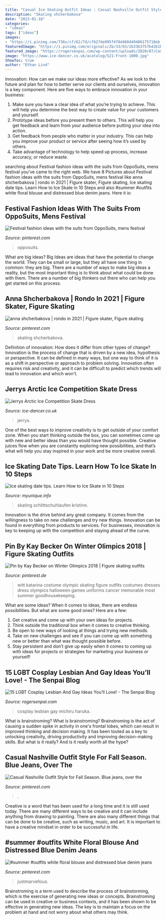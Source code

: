```yaml
---
title: "Casual Ice Skating Outfit Ideas : Casual Nashville Outfit Style For Fall Season. Blue Jeans, Over The"
description: "Skating shcherbakova"
date: "2023-01-18"
categories:
- "ideas"
tags: ["ideas"]
images:
- "https://i.pinimg.com/736x/cf/62/7d/cf627de095f4f8d468449406175718eb.jpg"
featuredImage: "https://i.pinimg.com/originals/2b/33/63/2b3363757b42b1bac57d3f1c229559b6.jpg"
featured_image: "https://rogersenpai.com/wp-content/uploads/2020/07/Comiket_83_-_Sailor_Uranus__Neptune_cosplay.jpg"
image: "https://www.ice-dancer.co.uk/acatalog/521-Front-1000.jpg"
ShowToc: true
author: "Ethan Lind"
---
```



Innovation: How can we make our ideas more effective?
As we look to the future and plan for how to better serve our clients and ourselves, innovation is a key component. Here are five ways to embrace innovation in your business: 
1. Make sure you have a clear idea of what you’re trying to achieve. This will help you determine the best way to create value for your customers and yourself. 
2. Prototype ideas before you present them to others. This will help you get feedback and learn from your audience before putting your idea into action. 
3. Get feedback from people who matter in your industry. This can help you improve your product or service after seeing how it’s used by others. 
4. Take advantage of technology to help speed up process, increase accuracy, or reduce waste.

	

		
searching about Festival fashion ideas with the suits from OppoSuits, mens festival you've came to the right web. We have 8 Pictures about Festival fashion ideas with the suits from OppoSuits, mens festival like anna shcherbakova | rondo in 2021 | Figure skater, Figure skating, Ice skating date tips. Learn How to Ice Skate in 10 Steps and also #summer #outfits white floral blouse and distressed blue denim jeans. Here it is:
		
    
## Festival Fashion Ideas With The Suits From OppoSuits, Mens Festival

<img loading=lazy src="https://i.pinimg.com/736x/5d/69/e3/5d69e350f026526c7bd216646a1fa41e.jpg" onerror="this.onerror=null;this.src='https://tse1.mm.bing.net/th?id=OIP.nOhdTBfxlgY3QApGmt2qPQHaPj&amp;pid=15.1';" alt="Festival fashion ideas with the suits from OppoSuits, mens festival">

_Source: pinterest.com_

>opposuits. 

	

What are big ideas?
Big Ideas are ideas that have the potential to change the world. They can be small or large, but they all have one thing in common: they are big. There are a number of ways to make big ideas a reality, but the most important thing is to think about what could be done with them. There are a number of big thinkers out there who can help you get started on this process.

    
## Anna Shcherbakova | Rondo In 2021 | Figure Skater, Figure Skating

<img loading=lazy src="https://i.pinimg.com/736x/cf/62/7d/cf627de095f4f8d468449406175718eb.jpg" onerror="this.onerror=null;this.src='https://tse4.mm.bing.net/th?id=OIP.8K0yytWqmigGw5tZ7ns5FwHaLG&amp;pid=15.1';" alt="anna shcherbakova | rondo in 2021 | Figure skater, Figure skating">

_Source: pinterest.com_

>skating shcherbakova. 

	

Definition of innovation: How does it differ from other types of change?
Innovation is the process of change that is driven by a new idea, hypothesis or perspective. It can be defined in many ways, but one way to think of it is as a shift in perspective or approach to problem solving. Innovation often requires risk and creativity, and it can be difficult to predict which trends will lead to innovation and which won't.

    
## Jerrys Arctic Ice Competition Skate Dress

<img loading=lazy src="https://www.ice-dancer.co.uk/acatalog/521-Front-1000.jpg" onerror="this.onerror=null;this.src='https://tse4.mm.bing.net/th?id=OIP.BFzusNMsK4mE-u2sGkDgRgHaHa&amp;pid=15.1';" alt="Jerrys Arctic Ice Competition Skate Dress">

_Source: ice-dancer.co.uk_

>jerrys. 

	

One of the best ways to improve creativity is to get outside of your comfort zone. When you start thinking outside the box, you can sometimes come up with new and better ideas than you would have thought possible. Creative juices flow when you are constantly exploring new possibilities, and that’s what will help you stay inspired in your work and be more creative overall.

    
## Ice Skating Date Tips. Learn How To Ice Skate In 10 Steps

<img loading=lazy src="http://myunique.info/wp-content/pics/ice-skating-date-tips.jpg" onerror="this.onerror=null;this.src='https://tse3.mm.bing.net/th?id=OIP.x4H2l1OkeUoweJ2kvcGs_AHaE8&amp;pid=15.1';" alt="Ice skating date tips. Learn How to Ice Skate in 10 Steps">

_Source: myunique.info_

>skating schlittschuhlaufen kristine. 

	

Innovation is the drive behind any great company. It comes from the willingness to take on new challenges and try new things. Innovation can be found in everything from products to services. For businesses, innovation is key to keeping up with the competition and staying ahead of the curve.

    
## Pin By Kay Becker On Winter Olimpics 2018 | Figure Skating Outfits

<img loading=lazy src="https://i.pinimg.com/736x/f8/da/f6/f8daf6b75344aca458194ba406ab1197.jpg" onerror="this.onerror=null;this.src='https://tse4.mm.bing.net/th?id=OIP.JgnBulXwRvYQmOyG6do-WgHaKb&amp;pid=15.1';" alt="Pin by Kay Becker on Winter Olimpics 2018 | Figure skating outfits">

_Source: pinterest.de_

>witt katarina costume olympic skating figure outfits costumes dresses dress olympics halloween games uniforms cancer memorable most summer goodhousekeeping. 

	

What are some ideas?
When it comes to ideas, there are endless possibilities. But what are some good ones? Here are a few: 
1. Get creative and come up with your own ideas for projects.
2. Think outside the traditional box when it comes to creative thinking.
3. Be open to new ways of looking at things and trying new methods.
4. Take on new challenges and see if you can come up with something new or better than what was thought possible before. 
5. Stay persistent and don’t give up easily when it comes to coming up with ideas for projects or strategies for marketing your business or yourself!

    
## 15 LGBT Cosplay Lesbian And Gay Ideas You’ll Love! - The Senpai Blog

<img loading=lazy src="https://rogersenpai.com/wp-content/uploads/2020/07/Comiket_83_-_Sailor_Uranus__Neptune_cosplay.jpg" onerror="this.onerror=null;this.src='https://tse1.mm.bing.net/th?id=OIP.P7pGNcylts1UpXigklHn0wHaJ4&amp;pid=15.1';" alt="15 LGBT Cosplay Lesbian And Gay Ideas You’ll Love! - The Senpai Blog">

_Source: rogersenpai.com_

>cosplay lesbian gay michiru haruka. 

	

What is brainstroming?
What is brainstroming? Brainstroming is the act of causing a sudden spike in activity in one's frontal lobes, which can result in improved thinking and decision making. It has been touted as a key to unlocking creativity, driving productivity and improving decision-making skills. But what is it really? And is it really worth all the hype?

    
## Casual Nashville Outfit Style For Fall Season. Blue Jeans, Over The

<img loading=lazy src="https://i.pinimg.com/736x/8d/40/58/8d405870e11dc43d1c0168c4cebf2a8e.jpg" onerror="this.onerror=null;this.src='https://tse2.mm.bing.net/th?id=OIP.jimboER8MF9dTeg23CXHXgHaLH&amp;pid=15.1';" alt="Casual Nashville Outfit Style for Fall Season. Blue jeans, over the">

_Source: pinterest.com_

>. 

	

Creative is a word that has been used for a long time and it is still used today. There are many different ways to be creative and it can include anything from drawing to painting. There are also many different things that can be done to be creative, such as writing, music, and art. It is important to have a creative mindset in order to be successful in life.

    
## #summer #outfits White Floral Blouse And Distressed Blue Denim Jeans

<img loading=lazy src="https://i.pinimg.com/originals/2b/33/63/2b3363757b42b1bac57d3f1c229559b6.jpg" onerror="this.onerror=null;this.src='https://tse1.mm.bing.net/th?id=OIP.2lgx0ERiEoxKtFs7pAzrdAHaRu&amp;pid=15.1';" alt="#summer #outfits white floral blouse and distressed blue denim jeans">

_Source: pinterest.com_

>justmarvellous. 

	

Brainstroming is a term used to describe the process of brainstorming, which is the exercise of generating new ideas or concepts. Brainstroming can be used in creative or business contexts, and it has been shown to be effective in generating new ideas. The key is to maintain a focus on the problem at hand and not worry about what others may think.

